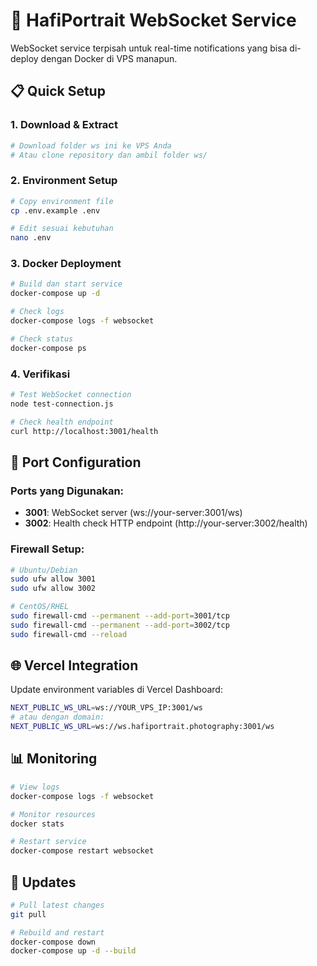 # 🚀 HafiPortrait WebSocket Service

WebSocket service terpisah untuk real-time notifications yang bisa di-deploy dengan Docker di VPS manapun.

## 📋 **Quick Setup**

### **1. Download & Extract**
```bash
# Download folder ws ini ke VPS Anda
# Atau clone repository dan ambil folder ws/
```

### **2. Environment Setup**
```bash
# Copy environment file
cp .env.example .env

# Edit sesuai kebutuhan
nano .env
```

### **3. Docker Deployment**
```bash
# Build dan start service
docker-compose up -d

# Check logs
docker-compose logs -f websocket

# Check status
docker-compose ps
```

### **4. Verifikasi**
```bash
# Test WebSocket connection
node test-connection.js

# Check health endpoint
curl http://localhost:3001/health
```

## 🔧 **Port Configuration**

### **Ports yang Digunakan:**
- **3001**: WebSocket server (ws://your-server:3001/ws)
- **3002**: Health check HTTP endpoint (http://your-server:3002/health)

### **Firewall Setup:**
```bash
# Ubuntu/Debian
sudo ufw allow 3001
sudo ufw allow 3002

# CentOS/RHEL
sudo firewall-cmd --permanent --add-port=3001/tcp
sudo firewall-cmd --permanent --add-port=3002/tcp
sudo firewall-cmd --reload
```

## 🌐 **Vercel Integration**

Update environment variables di Vercel Dashboard:
```bash
NEXT_PUBLIC_WS_URL=ws://YOUR_VPS_IP:3001/ws
# atau dengan domain:
NEXT_PUBLIC_WS_URL=ws://ws.hafiportrait.photography:3001/ws
```

## 📊 **Monitoring**

```bash
# View logs
docker-compose logs -f websocket

# Monitor resources
docker stats

# Restart service
docker-compose restart websocket
```

## 🔄 **Updates**

```bash
# Pull latest changes
git pull

# Rebuild and restart
docker-compose down
docker-compose up -d --build
```